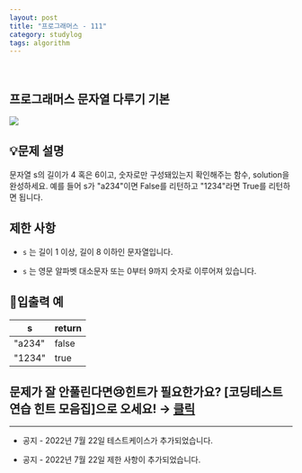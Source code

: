 ```yaml
---
layout: post
title: "프로그래머스 - 111"
category: studylog
tags: algorithm
---
```


<br>

## 프로그래머스 문자열 다루기 기본


![](https://velog.velcdn.com/images/dlsdud9098/post/e1464da6-734f-4172-a5d3-8df73b71a328/image.png)
## 💡문제 설명
문자열 s의 길이가 4 혹은 6이고, 숫자로만 구성돼있는지 확인해주는 함수, solution을 완성하세요. 예를 들어 s가 "a234"이면 False를 리턴하고 "1234"라면 True를 리턴하면 됩니다.


## 제한 사항
* ```s```
는 길이 1 이상, 길이 8 이하인 문자열입니다.




* ```s```
는 영문 알파벳 대소문자 또는 0부터 9까지 숫자로 이루어져 있습니다.




## 🔢입출력 예




<table><thead><tr><th>s</th><th>return</th></tr></thead><tbody><tr><td>"a234"</td><td>false</td></tr><tr><td>"1234"</td><td>true</td></tr></tbody>
</table>


## 문제가 잘 안풀린다면😢힌트가 필요한가요? [코딩테스트 연습 힌트 모음집]으로 오세요! → <a href="https://school.programmers.co.kr/learn/courses/14743?itm_content=lesson12918" rel="noopener" target="_blank">클릭</a>


---




* 공지 - 2022년 7월 22일 테스트케이스가 추가되었습니다.




* 공지 - 2022년 7월 22일 제한 사항이 추가되었습니다.


